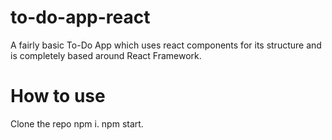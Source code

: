 # to-do-app-react
A fairly basic To-Do App which uses react components for its structure and is completely based around React Framework.
# How to use
Clone the repo 
npm i.
npm start.

